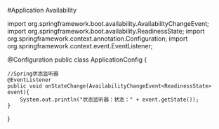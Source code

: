 #Application Availability

import org.springframework.boot.availability.AvailabilityChangeEvent;
import org.springframework.boot.availability.ReadinessState;
import org.springframework.context.annotation.Configuration;
import org.springframework.context.event.EventListener;

@Configuration
public class ApplicationConfig {

    //Spring状态监听器
    @EventListener
    public void onStateChange(AvailabilityChangeEvent<ReadinessState>  event){
        System.out.println("状态监听器：状态：" + event.getState());
    }
}